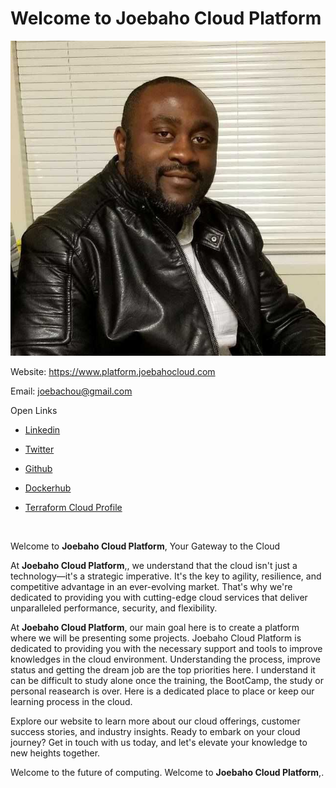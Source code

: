 # **Welcome to Joebaho Cloud Platform**





![Alt text](assets/images/profile.jpg)

 Website: <https://www.platform.joebahocloud.com> <br>

 Email: <joebachou@gmail.com> <br>

 Open Links 

 * [Linkedin](https://www.linkedin.com/in/josephmbatchou) <br>

 * [Twitter](https://twitter.com/Joebaho237) <br>

 * [Github](https://github.com/Joebaho) <br>

 * [Dockerhub](https://hub.docker.com/u/joebaho2)  <br>

 * [Terraform Cloud Profile](https://app.terraform.io/app/settings/profile) <br>


<br>

Welcome to **Joebaho Cloud Platform**, Your Gateway to the Cloud

At **Joebaho Cloud Platform**,, we understand that the cloud isn't just a technology—it's a strategic imperative. It's the key to agility, resilience, and competitive advantage in an ever-evolving market. That's why we're dedicated to providing you with cutting-edge cloud services that deliver unparalleled performance, security, and flexibility.

 At **Joebaho Cloud Platform**, our main goal here is to create a platform where we will be presenting some projects. Joebaho Cloud Platform is dedicated to providing you with the necessary support and tools to improve knowledges in the cloud environment. Understanding the process, improve status and getting the dream job are the top priorities here. I understand it can be difficult to study alone once the training, the BootCamp, the study or personal reasearch is over. Here is a dedicated place to place or keep our learning process in the cloud.

Explore our website to learn more about our cloud offerings, customer success stories, and industry insights. Ready to embark on your cloud journey? Get in touch with us today, and let's elevate your knowledge to new heights together.

Welcome to the future of computing. Welcome to **Joebaho Cloud Platform**,.